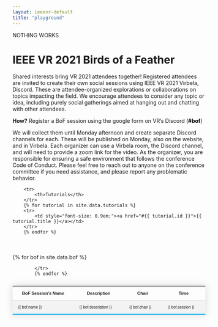 ```yaml
---
layout: ieeevr-default
title: "playground"
---
```


<style>
    .styled-table {
        border-collapse: collapse;
        margin: 25px 0;
        font-size: 0.8em;
        font-family: sans-serif;
        /*min-width: 400px;*/
        box-shadow: 0 0 20px rgba(0, 0, 0, 0.15);
        display: table;
    }

    .styled-table thead tr {
        background-color: #00aeef;
        color: #ffffff;
        text-align: left;
    }

    .styled-table th,
    .styled-table td {
        padding: 12px 15px;
    }

    .styled-table tbody tr {
        border-bottom: 1px solid #dddddd;
    }

    .styled-table tbody tr:nth-of-type(even) {
        background-color: #f3f3f3;
    }

    .styled-table tbody tr:last-of-type {
        border-bottom: 2px solid #00aeef;
    }

    .styled-table tbody tr.active-row {
        font-weight: bold;
        color: #00aeef;
    }

</style>

<div>

<p> NOTHING WORKS </p>

<h1>IEEE VR 2021 Birds of a Feather</h1>

<p> Shared interests bring VR 2021 attendees together! Registered attendees are invited to create their own social sessions using IEEE VR 2021 Virbela, Discord. 
These are attendee-organized explorations or collaborations on topics impacting the field.
We encourage attendees to consider any topic or idea, including purely social gatherings aimed at hanging out and chatting with other attendees. <br> </p> 
<p> <strong>How?</strong> Register a BoF session using the google form on VR’s Discord (<b style="color: black">#bof</b>) <br></p> 
<p>We will collect them until Monday afternoon and create separate Discord channels for each. These will be published on Monday, also on the website, and in Virbela. Each organizer can use a Virbela room, the Discord channel, and will need to provide a zoom link for the video. As the organizer, you are responsible for ensuring a safe environment that follows the conference Code of Conduct. Please feel free to reach out to anyone on the conference committee if you need assistance, and please report any problematic behavior.</p>



<table class="styled-table">

        <tr>
            <th>Tutorials</th>
        </tr>
        {% for tutorial in site.data.tutorials %}
        <tr>
            <td style="font-size: 0.9em;"><a href="#{{ tutorial.id }}">{{ tutorial.title }}</a></td>
        </tr>
        {% endfor %}
</table>



<table class="styled-table" style="font-size: 0.8em;">
            <tr>
                <th>BoF Session's Name</th>
                <th>Description</th>
                <th>Chair</th>
                <th>Time</th>
            </tr>
            {% for bof in site.data.bof %}
            <tr>
                <td style="font-size: 0.9em;">{{ bof.name }}</td>
                <td style="font-size: 0.9em;">{{ bof.description }}</td>
                <td style="font-size: 0.9em;">{{ bof.chair }}</td>
                <td style="font-size: 0.9em;">{{ bof.session }}</td>
                
            </tr>
            {% endfor %}
            
</table>

</div>








